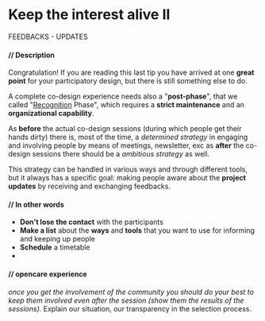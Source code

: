 # Keep the interest alive II

FEEDBACKS - UPDATES

#### **// Description**

Congratulation! If you are reading this last tip you have arrived at one **great point** for your participatory design, but there is still something else to do. 

A complete co-design experience needs also a "**post-phase**", that we called "[Recognition](Our_experience_in_co-design_filed.md#recognition-phase) Phase", which requires a **strict maintenance** and an **organizational capability**.  

As **before** the actual co-design sessions (during which people get their hands dirty) there is, most of the time, a *determined strategy* in engaging and involving people by means of meetings, newsletter, exc as **after** the co-design sessions there should be a *ambitious strategy* as well. 

This strategy can be handled in various ways and through different tools, but it always has a specific goal: making people aware about the **project updates** by receiving and exchanging feedbacks. 



#### **// In other words**

* **Don't lose the contact** with the participants
* **Make a list** about the **ways** and **tools** that you want to use for informing and keeping up people 
* **Schedule** a timetable
*  

#### **// opencare experience**

*once you get the involvement of the community you should do your best to keep them involved even after the session (show them the results of the sessions).* Explain our situation, our transparency in the selection process.